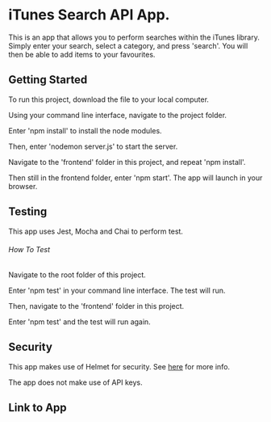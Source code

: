 # iTunes Search API App.

This is an app that allows you to perform searches within the iTunes library. Simply enter your search, select a category, and press 'search'. You will then be able to add items to your favourites.

## Getting Started

To run this project, download the file to your local computer.

Using your command line interface, navigate to the project folder. 

Enter 'npm install' to install the node modules.

Then, enter 'nodemon server.js' to start the server.

Navigate to the 'frontend' folder in this project, and repeat 'npm install'.

Then still in the frontend folder, enter 'npm start'. The app will launch in your browser. 



## Testing

This app uses Jest, Mocha and Chai to perform test.

###### How To Test

Navigate to the root folder of this project.

Enter 'npm test' in your command line interface. The test will run.

Then, navigate to the 'frontend' folder in this project.

Enter 'npm test' and the test will run again.


## Security

This app makes use of Helmet for security. See [here](https://helmetjs.github.io/) for more info.

The app does not make use of API keys.

## Link to App